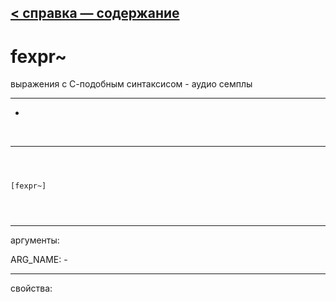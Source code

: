 [< справка — содержание](ceammc_lib.html)
---

# fexpr~


выражения с С-подобным синтаксисом - аудио семплы

---

-
<br>


---


```



[fexpr~]


            
```

---
аргументы:

ARG_NAME: -<br>

---
свойства:


